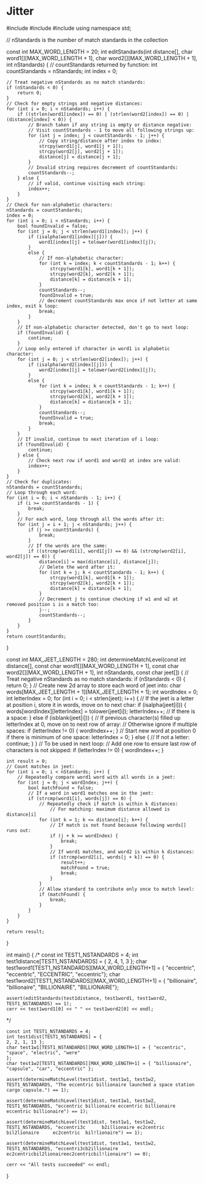 # Jitter

#include <iostream>
#include <cstring>
#include <cassert>
using namespace std;

// nStandards is the number of match standards in the collection

const int MAX_WORD_LENGTH = 20;
int editStandards(int distance[],
                  char word1[][MAX_WORD_LENGTH + 1],
                  char word2[][MAX_WORD_LENGTH + 1],
                  int nStandards) {
    // countStandards returned by function:
    int countStandards = nStandards;
    int index = 0;
    
    // Treat negative nStandards as no match standards:
    if (nStandards < 0) {
        return 0;
    }
    // Check for empty strings and negative distances:
    for (int i = 0; i < nStandards; i++) {
        if ((strlen(word1[index]) == 0) | (strlen(word2[index]) == 0) | (distance[index] < 0)) {
            // Branch taken if any string is empty or distance negative:
            // Visit countStandards - 1 to move all following strings up:
            for (int j = index; j < countStandards - 1; j++) {
                // Copy string/distance after index to index:
                strcpy(word1[j], word1[j + 1]);
                strcpy(word2[j], word2[j + 1]);
                distance[j] = distance[j + 1];
            }
            // Invalid string requires decrement of countStandards:
            countStandards--;
        } else {
            // if valid, continue visiting each string:
            index++;
        }
    }
    // Check for non-alphabetic characters:
    nStandards = countStandards;
    index = 0;
    for (int i = 0; i < nStandards; i++) {
        bool foundInvalid = false;
        for (int j = 0; j < strlen(word1[index]); j++) {
            if (isalpha(word1[index][j])) {
                word1[index][j] = tolower(word1[index][j]);
            }
            else {
                // If non-alphabetic character:
                for (int k = index; k < countStandards - 1; k++) {
                    strcpy(word1[k], word1[k + 1]);
                    strcpy(word2[k], word2[k + 1]);
                    distance[k] = distance[k + 1];
                }
                countStandards--;
                foundInvalid = true;
                // decrement countStandards max once if not letter at same index, exit k loop:
                break;
            }
        }
        // If non-alphabetic character detected, don't go to next loop:
        if (foundInvalid) {
            continue;
        }
        // Loop only entered if character in word1 is alphabetic character:
        for (int j = 0; j < strlen(word2[index]); j++) {
            if (isalpha(word2[index][j])) {
                word2[index][j] = tolower(word2[index][j]);
            }
            else {
                for (int k = index; k < countStandards - 1; k++) {
                    strcpy(word1[k], word1[k + 1]);
                    strcpy(word2[k], word2[k + 1]);
                    distance[k] = distance[k + 1];
                }
                countStandards--;
                foundInvalid = true;
                break;
            }
        }
        // If invalid, continue to next iteration of i loop:
        if (foundInvalid) {
            continue;
        } else {
            // Check next row if word1 and word2 at index are valid:
            index++;
        }
    }
    // Check for duplicates:
    nStandards = countStandards;
    // Loop through each word:
    for (int i = 0; i < nStandards - 1; i++) {
        if (i >= countStandards - 1) {
            break;
        }
        // For each word, loop through all the words after it:
        for (int j = i + 1; j < nStandards; j++) {
            if (j >= countStandards) {
                break;
            }
            // If the words are the same:
            if ((strcmp(word1[i], word1[j]) == 0) && (strcmp(word2[i], word2[j]) == 0)) {
                distance[i] = max(distance[i], distance[j]);
                // Delete the word after it:
                for (int k = j; k < countStandards - 1; k++) {
                    strcpy(word1[k], word1[k + 1]);
                    strcpy(word2[k], word2[k + 1]);
                    distance[k] = distance[k + 1];
                }
                // Decrement j to continue checking if w1 and w2 at removed position i is a match too:
                j--;
                countStandards--;
            }
        }
    }
    return countStandards;
}

const int MAX_JEET_LENGTH = 280;
int determineMatchLevel(const int distance[],
                        const char word1[][MAX_WORD_LENGTH + 1],
                        const char word2[][MAX_WORD_LENGTH + 1],
                        int nStandards,
                        const char jeet[]) {
    // Treat negative nStandards as no match standards:
    if (nStandards < 0) {
        return 0;
    }
    // Create new 2d array to store each word of jeet into:
    char words[MAX_JEET_LENGTH + 1][MAX_JEET_LENGTH + 1];
    int wordIndex = 0;
    int letterIndex = 0;
    for (int i = 0; i < strlen(jeet); i++) {
        // If the jeet is a letter at position i, store it in words, move on to next char:
        if (isalpha(jeet[i])) {
            words[wordIndex][letterIndex] = tolower(jeet[i]);
            letterIndex++;
            // If there is a space:
        } else if (isblank(jeet[i])) {
            // If previous character(s) filled up letterIndex at 0, move on to next row of array:
            // Otherwise ignore if multiple spaces:
            if (letterIndex != 0) {
                wordIndex++;
            }
            // Start new word at position 0 if there is minimum of one space:
            letterIndex = 0;
        } else {
            // If not a letter:
            continue;
        }
    }
    // To be used in next loop:
    // Add one row to ensure last row of characters is not skipped:
    if (letterIndex != 0) {
        wordIndex++;
    }
    
    int result = 0;
    // Count matches in jeet:
    for (int i = 0; i < nStandards; i++) {
        // Repeatedly compare word1 word with all words in a jeet:
        for (int j = 0; j < wordIndex; j++) {
            bool matchFound = false;
            // If a word in word1 matches one in the jeet:
            if (strcmp(word1[i], words[j]) == 0) {
                // Repeatedly check if match is within k distances:
                    // For matching: maximum distance allowed is distance[i]
                for (int k = 1; k <= distance[i]; k++) {
                    // If match is not found because following words[] runs out:
                    if (j + k >= wordIndex) {
                        break;
                    }
                    // If word1 matches, and word2 is within k distances:
                    if (strcmp(word2[i], words[j + k]) == 0) {
                        result++;
                        matchFound = true;
                        break;
                    }
                }
                // Allow standard to contribute only once to match level:
                if (matchFound) {
                    break;
                }
            }
        }
    }

    return result;
}

int main() {
   /* const int TEST1_NSTANDARDS = 4;
    int test1distance[TEST1_NSTANDARDS] = {
    2, 4, 1, 3 };
    char test1word1[TEST1_NSTANDARDS][MAX_WORD_LENGTH+1] = { "eccentric", "eccentric", "ECCENTRIC", "eccentric"};
    char test1word2[TEST1_NSTANDARDS][MAX_WORD_LENGTH+1] = {
    "billionaire", "billionaire", "BILLIONAIRE", "BILLIONAIRE"};
    
    assert(editStandards(test1distance, test1word1, test1word2, TEST1_NSTANDARDS) == 1);
    cerr << test1word1[0] << " " << test1word2[0] << endl;
   */
    
    
    const int TEST1_NSTANDARDS = 4;
    int test1dist[TEST1_NSTANDARDS] = {
    2, 2, 1, 13 };
    char test1w1[TEST1_NSTANDARDS][MAX_WORD_LENGTH+1] = { "eccentric", "space", "electric", "were"
    };
    char test1w2[TEST1_NSTANDARDS][MAX_WORD_LENGTH+1] = { "billionaire", "capsule", "car", "eccentric" };

    assert(determineMatchLevel(test1dist, test1w1, test1w2, TEST1_NSTANDARDS, "The eccentric billionaire launched a space station cargo capsule.") == 1);
    
    assert(determineMatchLevel(test1dist, test1w1, test1w2, TEST1_NSTANDARDS, "eccentric billionaire eccentric billionaire eccentric billionaire") == 1);

    assert(determineMatchLevel(test1dist, test1w1, test1w2, TEST1_NSTANDARDS, "eccentri3c      b2illionaire ec2centric      bil2lionaire     ec2centric  bil!lionaire") == 1);
    
    assert(determineMatchLevel(test1dist, test1w1, test1w2, TEST1_NSTANDARDS, "eccentri3cb2illionaire ec2centricbil2lionaireec2centricbil!lionaire") == 0);
    
    cerr << "All tests succeeded" << endl;
}
